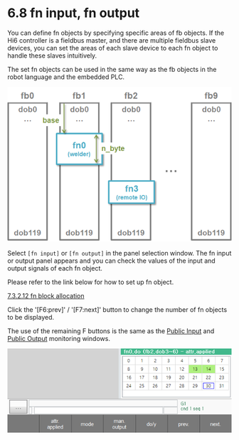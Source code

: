 ﻿# 6.8 fn input, fn output

You can define fn objects by specifying specific areas of fb objects.
If the Hi6 controller is a fieldbus master, and there are multiple fieldbus slave devices, you can set the areas of each slave device to each fn object to handle these slaves intuitively.

The set fn objects can be used in the same way as the fb objects in the robot language and the embedded PLC.


![](../_assets/io/io_fn.png)


Select `[fn input]` or `[fn output]` in the panel selection window. The fn input or output panel appears and you can check the values of the input and output signals of each fn object.

Please refer to the link below for how to set up fn object.

[7.3.2.12 fn block allocation](../7-system/3-control-parameter/2-io-signal-setting/12-fn-block)


Click the '[F6:prev]' / '[F7:next]' button to change the number of fn objects to be displayed.

The use of the remaining F buttons is the same as the [Public Input](6-user-input) and [Public Output](7-user-output) monitoring windows.


![](../_assets/io/io_fn_mon.png)

